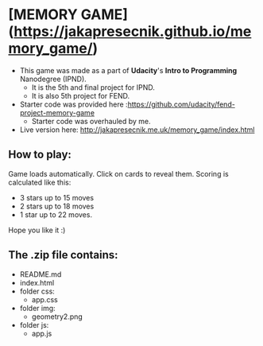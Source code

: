 # [MEMORY GAME] (https://jakapresecnik.github.io/memory_game/) 
- This game was made as a part of **Udacity**'s **Intro to Programming** Nanodegree (IPND).
  - It is the 5th and final project for IPND.
  - It is also 5th project for FEND.
- Starter code was provided here :https://github.com/udacity/fend-project-memory-game
  - Starter code was overhauled by me.
- Live version here: http://jakapresecnik.me.uk/memory_game/index.html
## How to play:
Game loads automatically. Click on cards to reveal them. Scoring is calculated like this:
- 3 stars up to 15 moves
- 2 stars up to 18 moves
- 1 star up to 22 moves.

Hope you like it :)

## The .zip file contains:
- README.md
- index.html
- folder css:
  - app.css
- folder img:
  - geometry2.png
- folder js:
  - app.js
  

